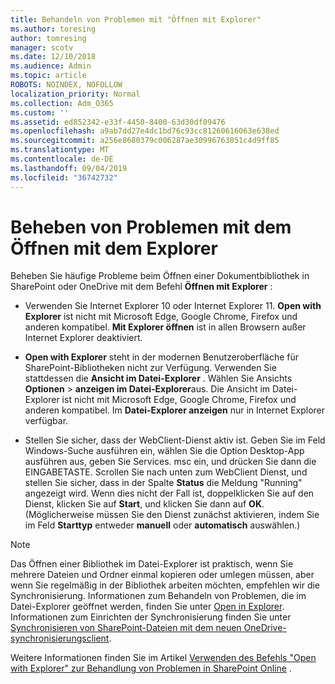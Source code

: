 ```yaml
---
title: Behandeln von Problemen mit "Öffnen mit Explorer"
ms.author: toresing
author: tomresing
manager: scotv
ms.date: 12/10/2018
ms.audience: Admin
ms.topic: article
ROBOTS: NOINDEX, NOFOLLOW
localization_priority: Normal
ms.collection: Adm_O365
ms.custom: ''
ms.assetid: ed852342-e33f-4450-8400-63d30df09476
ms.openlocfilehash: a9ab7dd27e4dc1bd76c93cc81260616063e638ed
ms.sourcegitcommit: a256e8680379c006287ae30996763051c4d9ff85
ms.translationtype: MT
ms.contentlocale: de-DE
ms.lasthandoff: 09/04/2019
ms.locfileid: "36742732"
---
```

# <a name="fix-problems-with-open-with-explorer"></a>Beheben von Problemen mit dem Öffnen mit dem Explorer

Beheben Sie häufige Probleme beim Öffnen einer Dokumentbibliothek in SharePoint oder OneDrive mit dem Befehl **Öffnen mit Explorer** : 
  
- Verwenden Sie Internet Explorer 10 oder Internet Explorer 11. **Open with Explorer** ist nicht mit Microsoft Edge, Google Chrome, Firefox und anderen kompatibel. **Mit Explorer öffnen** ist in allen Browsern außer Internet Explorer deaktiviert. 
    
- **Open with Explorer** steht in der modernen Benutzeroberfläche für SharePoint-Bibliotheken nicht zur Verfügung. Verwenden Sie stattdessen die **Ansicht im Datei-Explorer** . Wählen Sie Ansichts **Optionen** \> **anzeigen im Datei-Explorer**aus. Die Ansicht im Datei-Explorer ist nicht mit Microsoft Edge, Google Chrome, Firefox und anderen kompatibel. Im **Datei-Explorer anzeigen** nur in Internet Explorer verfügbar. 
    
- Stellen Sie sicher, dass der WebClient-Dienst aktiv ist. Geben Sie im Feld Windows-Suche ausführen ein, wählen Sie die Option Desktop-App ausführen aus, geben Sie Services. msc ein, und drücken Sie dann die EINGABETASTE. Scrollen Sie nach unten zum WebClient Dienst, und stellen Sie sicher, dass in der Spalte **Status** die Meldung "Running" angezeigt wird. Wenn dies nicht der Fall ist, doppelklicken Sie auf den Dienst, klicken Sie auf **Start**, und klicken Sie dann auf **OK**. (Möglicherweise müssen Sie den Dienst zunächst aktivieren, indem Sie im Feld **Starttyp** entweder **manuell** oder **automatisch** auswählen.) 
    
> [!NOTE]
> Das Öffnen einer Bibliothek im Datei-Explorer ist praktisch, wenn Sie mehrere Dateien und Ordner einmal kopieren oder umlegen müssen, aber wenn Sie regelmäßig in der Bibliothek arbeiten möchten, empfehlen wir die Synchronisierung. Informationen zum Behandeln von Problemen, die im Datei-Explorer geöffnet werden, finden Sie unter [Open in Explorer](https://go.microsoft.com/fwlink/?linkid=871665). Informationen zum Einrichten der Synchronisierung finden Sie unter [Synchronisieren von SharePoint-Dateien mit dem neuen OneDrive-synchronisierungsclient](https://go.microsoft.com/fwlink/?linkid=871666).
  
Weitere Informationen finden Sie im Artikel [Verwenden des Befehls "Open with Explorer" zur Behandlung von Problemen in SharePoint Online](https://docs.microsoft.com/sharepoint/support/lists-and-libraries/troubleshoot-issues-using-open-with-explorer) . 
  

